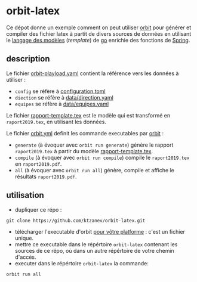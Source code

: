 # orbit-latex

Ce dépot donne un exemple comment on peut utiliser [orbit](https://github.com/gulien/orbit) pour générer et compiler des fichier latex à partit de divers sources de données en utilisant le [langage des modèles](https://golang.org/pkg/text/template/) (*template*) de [go](https://golang.org/) enrichie des fonctions de [Spring](http://masterminds.github.io/sprig/).

## description

Le fichier [orbit-playload.yaml](orbit-payload.yml) contient la référence vers les données à utiliser :

  - `config` se réfère à [configuration.toml](configuration.toml)
  - `diection` se réfère à [data/direction.yaml](data/direction.yaml)
  - `equipes` se réfère à [data/equipes.yaml](data/equipes.yaml)

Le fichier [rapport-template.tex](rapport-template.tex) est le modèle qui est transformé en `raport2019.tex`, en utilisant les données.

Le fichier [orbit.yml](orbit.yml) definit les commande executables par [orbit](https://github.com/gulien/orbit) :

 - `generate` (à évoquer avec `orbit run generate`) génère le rapport `raport2019.tex` à partir du modèle [rapport-template.tex](rapport-template.tex).
 - `compile` (à évoquer avec `orbit run compile`) compile le `raport2019.tex` en `raport2019.pdf`.
 - `all` (à évoquer avec `orbit run all`) génère, compile et affiche le résultats `raport2019.pdf`.

## utilisation

- dupliquer ce répo :
```
git clone https://github.com/ktzanev/orbit-latex.git
```
- télécharger l'executable d'orbit [pour vôtre platforme](https://github.com/gulien/orbit/releases) : c'est un fichier unique.
- mettre ce executable dans le répértoire `orbit-latex` contenant les sources de ce répo, où dans un autre répértoire de votre chemin d'accès.
- executer dans le répértoire `orbit-latex` la commande:
```
orbit run all
```
